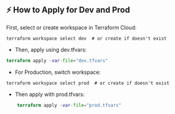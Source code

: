 ## ⚡ How to Apply for Dev and Prod
First, select or create workspace in Terraform Cloud:

```
terraform workspace select dev  # or create if doesn't exist
```

 * Then, apply using dev.tfvars:


```terraform plan -var-file="dev.tfvars"
terraform apply -var-file="dev.tfvars"
```
* For Production, switch workspace:


```
terraform workspace select prod  # or create if doesn't exist
```
*  Then apply with prod.tfvars:

``` terraform plan -var-file="prod.tfvars"
    terraform apply -var-file="prod.tfvars"
```